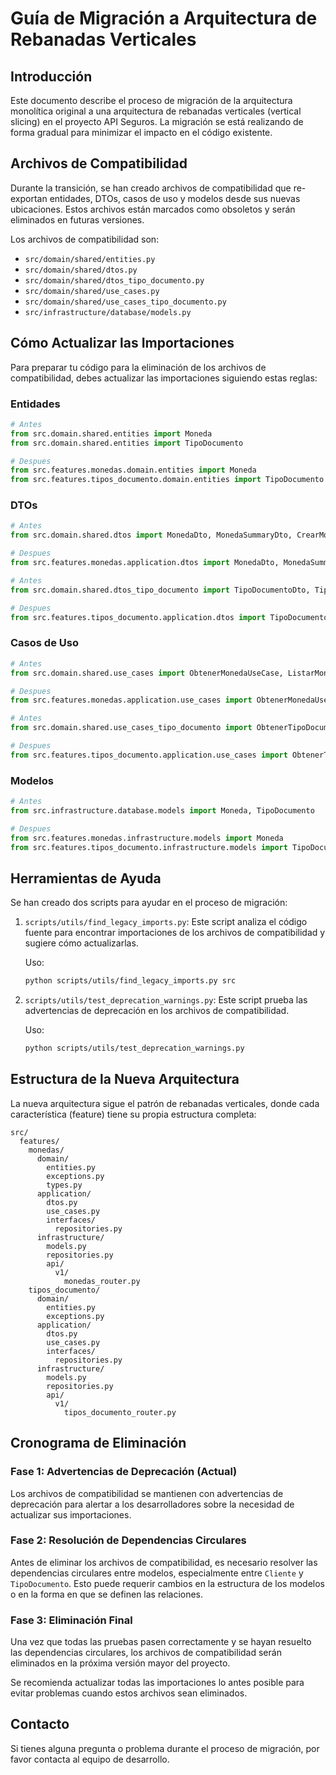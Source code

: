 # Guía de Migración a Arquitectura de Rebanadas Verticales

## Introducción

Este documento describe el proceso de migración de la arquitectura monolítica original a una arquitectura de rebanadas verticales (vertical slicing) en el proyecto API Seguros. La migración se está realizando de forma gradual para minimizar el impacto en el código existente.

## Archivos de Compatibilidad

Durante la transición, se han creado archivos de compatibilidad que re-exportan entidades, DTOs, casos de uso y modelos desde sus nuevas ubicaciones. Estos archivos están marcados como obsoletos y serán eliminados en futuras versiones.

Los archivos de compatibilidad son:

- `src/domain/shared/entities.py`
- `src/domain/shared/dtos.py`
- `src/domain/shared/dtos_tipo_documento.py`
- `src/domain/shared/use_cases.py`
- `src/domain/shared/use_cases_tipo_documento.py`
- `src/infrastructure/database/models.py`

## Cómo Actualizar las Importaciones

Para preparar tu código para la eliminación de los archivos de compatibilidad, debes actualizar las importaciones siguiendo estas reglas:

### Entidades

```python
# Antes
from src.domain.shared.entities import Moneda
from src.domain.shared.entities import TipoDocumento

# Despues
from src.features.monedas.domain.entities import Moneda
from src.features.tipos_documento.domain.entities import TipoDocumento
```

### DTOs

```python
# Antes
from src.domain.shared.dtos import MonedaDto, MonedaSummaryDto, CrearMonedaCommand, ActualizarMonedaCommand

# Despues
from src.features.monedas.application.dtos import MonedaDto, MonedaSummaryDto, CrearMonedaCommand, ActualizarMonedaCommand
```

```python
# Antes
from src.domain.shared.dtos_tipo_documento import TipoDocumentoDto, TipoDocumentoSummaryDto, CrearTipoDocumentoCommand, ActualizarTipoDocumentoCommand

# Despues
from src.features.tipos_documento.application.dtos import TipoDocumentoDto, TipoDocumentoSummaryDto, CrearTipoDocumentoCommand, ActualizarTipoDocumentoCommand
```

### Casos de Uso

```python
# Antes
from src.domain.shared.use_cases import ObtenerMonedaUseCase, ListarMonedasUseCase, CrearMonedaUseCase, ActualizarMonedaUseCase, EliminarMonedaUseCase

# Despues
from src.features.monedas.application.use_cases import ObtenerMonedaUseCase, ListarMonedasUseCase, CrearMonedaUseCase, ActualizarMonedaUseCase, EliminarMonedaUseCase
```

```python
# Antes
from src.domain.shared.use_cases_tipo_documento import ObtenerTipoDocumentoUseCase, ListarTiposDocumentoUseCase, CrearTipoDocumentoUseCase, ActualizarTipoDocumentoUseCase, EliminarTipoDocumentoUseCase

# Despues
from src.features.tipos_documento.application.use_cases import ObtenerTipoDocumentoUseCase, ListarTiposDocumentoUseCase, CrearTipoDocumentoUseCase, ActualizarTipoDocumentoUseCase, EliminarTipoDocumentoUseCase
```

### Modelos

```python
# Antes
from src.infrastructure.database.models import Moneda, TipoDocumento

# Despues
from src.features.monedas.infrastructure.models import Moneda
from src.features.tipos_documento.infrastructure.models import TipoDocumento
```

## Herramientas de Ayuda

Se han creado dos scripts para ayudar en el proceso de migración:

1. `scripts/utils/find_legacy_imports.py`: Este script analiza el código fuente para encontrar importaciones de los archivos de compatibilidad y sugiere cómo actualizarlas.

   Uso:
   ```bash
   python scripts/utils/find_legacy_imports.py src
   ```

2. `scripts/utils/test_deprecation_warnings.py`: Este script prueba las advertencias de deprecación en los archivos de compatibilidad.

   Uso:
   ```bash
   python scripts/utils/test_deprecation_warnings.py
   ```

## Estructura de la Nueva Arquitectura

La nueva arquitectura sigue el patrón de rebanadas verticales, donde cada característica (feature) tiene su propia estructura completa:

```
src/
  features/
    monedas/
      domain/
        entities.py
        exceptions.py
        types.py
      application/
        dtos.py
        use_cases.py
        interfaces/
          repositories.py
      infrastructure/
        models.py
        repositories.py
        api/
          v1/
            monedas_router.py
    tipos_documento/
      domain/
        entities.py
        exceptions.py
      application/
        dtos.py
        use_cases.py
        interfaces/
          repositories.py
      infrastructure/
        models.py
        repositories.py
        api/
          v1/
            tipos_documento_router.py
```

## Cronograma de Eliminación

### Fase 1: Advertencias de Deprecación (Actual)

Los archivos de compatibilidad se mantienen con advertencias de deprecación para alertar a los desarrolladores sobre la necesidad de actualizar sus importaciones.

### Fase 2: Resolución de Dependencias Circulares

Antes de eliminar los archivos de compatibilidad, es necesario resolver las dependencias circulares entre modelos, especialmente entre `Cliente` y `TipoDocumento`. Esto puede requerir cambios en la estructura de los modelos o en la forma en que se definen las relaciones.

### Fase 3: Eliminación Final

Una vez que todas las pruebas pasen correctamente y se hayan resuelto las dependencias circulares, los archivos de compatibilidad serán eliminados en la próxima versión mayor del proyecto.

Se recomienda actualizar todas las importaciones lo antes posible para evitar problemas cuando estos archivos sean eliminados.

## Contacto

Si tienes alguna pregunta o problema durante el proceso de migración, por favor contacta al equipo de desarrollo.
